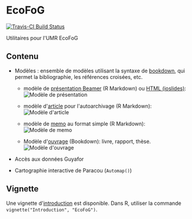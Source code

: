 # EcoFoG

[![Travis-CI Build Status](https://travis-ci.org/EcoFoG/EcoFoG.svg?branch=master)](https://travis-ci.org/EcoFoG/EcoFoG)

Utilitaires pour l'UMR EcoFoG

## Contenu

* Modèles : ensemble de modèles utilisant la syntaxe de [bookdown](https://bookdown.org/yihui/bookdown/), qui permet la bibliographie, les références croisées, etc.

  * modèle de [présentation Beamer](https://ecofog.github.io/EcoFoG/Presentation/Presentation.pdf) (R Markdown) ou [HTML (ioslides)](https://ecofog.github.io/EcoFoG/Presentation/Presentation.html):
![Modèle de présentation](https://ecofog.github.io/EcoFoG/Presentation.png)
  
  * modèle d'[article](https://ecofog.github.io/EcoFoG/Article/introduction.html) pour l'autoarchivage (R Markdown):
![Modèle d'article](https://ecofog.github.io/EcoFoG/Article.png)

  * modèle de [memo](https://ecofog.github.io/EcoFoG/Memo/introduction.html) au format simple (R Markdown):
![Modèle de memo](https://ecofog.github.io/EcoFoG/Memo.png)

  *  Modèle d'[ouvrage](https://ecofog.github.io/EcoFoG/Ouvrage/docs/index.html) (Bookdown): livre, rapport, thèse. 
![Modèle d'ouvrage](https://ecofog.github.io/EcoFoG/Ouvrage.png)

  
* Accès aux données Guyafor
* Cartographie interactive de Paracou (`Automap()`)

## Vignette

Une vignette d'[introduction](https://ecofog.github.io/EcoFoG/Introduction.html) est disponible.
Dans R, utiliser la commande `vignette("Introduction", "EcoFoG")`.
